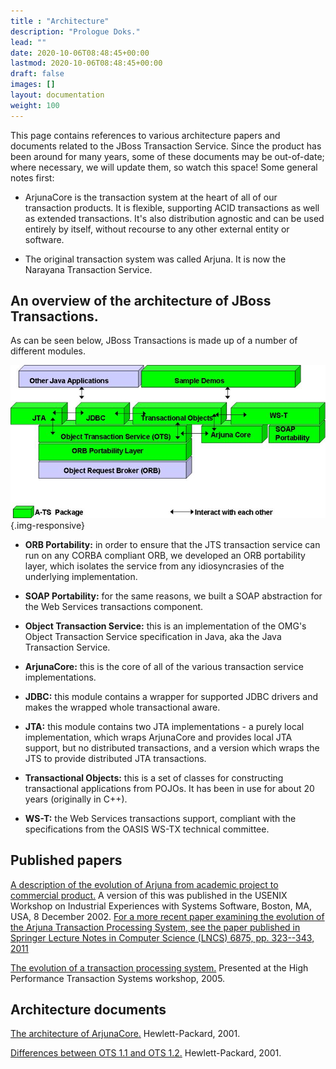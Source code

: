 ```yaml
---
title : "Architecture"
description: "Prologue Doks."
lead: ""
date: 2020-10-06T08:48:45+00:00
lastmod: 2020-10-06T08:48:45+00:00
draft: false
images: []
layout: documentation
weight: 100
---
```


This page contains references to various architecture papers and
documents related to the JBoss Transaction Service. Since the product
has been around for many years, some of these documents may be
out-of-date; where necessary, we will update them, so watch this space!
Some general notes first:

-   ArjunaCore is the transaction system at the heart of all of our
    transaction products. It is flexible, supporting ACID transactions
    as well as extended transactions. It\'s also distribution agnostic
    and can be used entirely by itself, without recourse to any other
    external entity or software.

-   The original transaction system was called Arjuna. It is now the
    Narayana Transaction Service.

An overview of the architecture of JBoss Transactions.
------------------------------------------------------

As can be seen below, JBoss Transactions is made up of a number of
different modules.

![](narayana-architecture-diagram.png){.img-responsive}

-   **ORB Portability:** in order to ensure that the JTS transaction
    service can run on any CORBA compliant ORB, we developed an ORB
    portability layer, which isolates the service from any
    idiosyncrasies of the underlying implementation.

-   **SOAP Portability:** for the same reasons, we built a SOAP
    abstraction for the Web Services transactions component.

-   **Object Transaction Service:** this is an implementation of the
    OMG\'s Object Transaction Service specification in Java, aka the
    Java Transaction Service.

-   **ArjunaCore:** this is the core of all of the various transaction
    service implementations.

-   **JDBC:** this module contains a wrapper for supported JDBC drivers
    and makes the wrapped whole transactional aware.

-   **JTA:** this module contains two JTA implementations - a purely
    local implementation, which wraps ArjunaCore and provides local JTA
    support, but no distributed transactions, and a version which wraps
    the JTS to provide distributed JTA transactions.

-   **Transactional Objects:** this is a set of classes for constructing
    transactional applications from POJOs. It has been in use for about
    20 years (originally in C++).

-   **WS-T:** the Web Services transactions support, compliant with the
    specifications from the OASIS WS-TX technical committee.

Published papers
----------------

[A description of the evolution of Arjuna from academic project to
commercial
product.](https://downloads.jboss.org/jbosstm/dms/jbosstm/resources/papers/ArjunaWeiss.pdf)
A version of this was published in the USENIX Workshop on Industrial
Experiences with Systems Software, Boston, MA, USA, 8 December 2002.
[For a more recent paper examining the evolution of the Arjuna
Transaction Processing System, see the paper published in Springer
Lecture Notes in Computer Science (LNCS) 6875, pp. 323--343,
2011](https://downloads.jboss.org/jbosstm/dms/jbosstm/resources/papers/ArjunaEvolution.pdf)

[The evolution of a transaction processing
system.](https://downloads.jboss.org/jbosstm/dms/jbosstm/resources/papers/HPTS2005.pdf)
Presented at the High Performance Transaction Systems workshop, 2005.

Architecture documents
----------------------

[The architecture of
ArjunaCore.](https://downloads.jboss.org/jbosstm/dms/jbosstm/resources/reports/Architecture-of-ArjunaCore.pdf)
Hewlett-Packard, 2001.

[Differences between OTS 1.1 and OTS
1.2.](https://downloads.jboss.org/jbosstm/dms/jbosstm/resources/reports/OTS_1.2.pdf)
Hewlett-Packard, 2001.